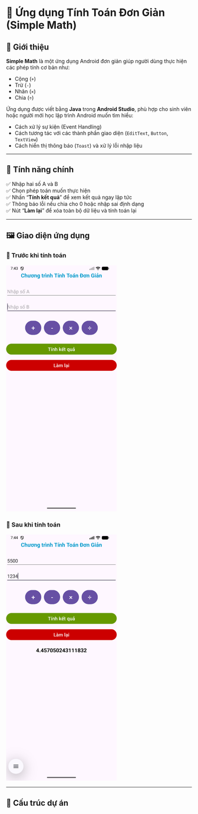 # 🧮 Ứng dụng Tính Toán Đơn Giản (Simple Math)

## 📘 Giới thiệu
**Simple Math** là một ứng dụng Android đơn giản giúp người dùng thực hiện các phép tính cơ bản như:
- Cộng (`+`)
- Trừ (`-`)
- Nhân (`×`)
- Chia (`÷`)

Ứng dụng được viết bằng **Java** trong **Android Studio**, phù hợp cho sinh viên hoặc người mới học lập trình Android muốn tìm hiểu:
- Cách xử lý sự kiện (Event Handling)
- Cách tương tác với các thành phần giao diện (`EditText`, `Button`, `TextView`)
- Cách hiển thị thông báo (`Toast`) và xử lý lỗi nhập liệu

---

## 🚀 Tính năng chính
✅ Nhập hai số A và B  
✅ Chọn phép toán muốn thực hiện  
✅ Nhấn “**Tính kết quả**” để xem kết quả ngay lập tức  
✅ Thông báo lỗi nếu chia cho 0 hoặc nhập sai định dạng  
✅ Nút “**Làm lại**” để xóa toàn bộ dữ liệu và tính toán lại  

---

## 🖼️ Giao diện ứng dụng

### 🔹 Trước khi tính toán
<img src="./Screenshot_20251015_074401.png" alt="Giao diện ban đầu" width="300"/>

### 🔹 Sau khi tính toán
<img src="./Screenshot_20251015_074443.png" alt="Giao diện sau khi tính" width="300"/>

---

## 🧩 Cấu trúc dự án

